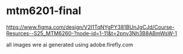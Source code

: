 # mtm6201-final
https://www.figma.com/design/V2I1TqNYgPY381BUnJgCJd/Course-Resurces--S25_MTM6260-?node-id=1-11&t=2pnv3Nh3B8ABmWsW-1

all images wre ai generated 
using adobe.firefly.com